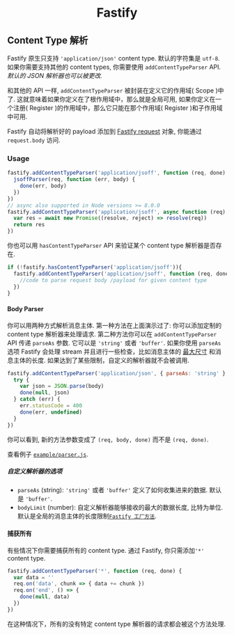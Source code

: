 <h1 align="center">Fastify</h1>

## Content Type 解析
Fastify 原生只支持 `'application/json'` content type. 默认的字符集是 `utf-8`. 如果你需要支持其他的 content types, 你需要使用 `addContentTypeParser` API. *默认的 JSON 解析器也可以被更改.*

和其他的 API 一样, `addContentTypeParser` 被封装在定义它的作用域( Scope )中了. 这就意味着如果你定义在了根作用域中，那么就是全局可用, 如果你定义在一个注册( Register )的作用域中，那么它只能在那个作用域( Register )和子作用域中可用.

Fastify 自动将解析好的 payload 添加到 [Fastify request](https://github.com/fastify/docs-chinese/blob/master/docs/Request.md) 对象, 你能通过 `request.body` 访问.

### Usage
```js
fastify.addContentTypeParser('application/jsoff', function (req, done) {
  jsoffParser(req, function (err, body) {
    done(err, body)
  })
})
// async also supported in Node versions >= 8.0.0
fastify.addContentTypeParser('application/jsoff', async function (req) {
  var res = await new Promise((resolve, reject) => resolve(req))
  return res
})
```

你也可以用 `hasContentTypeParser` API 来验证某个 content type 解析器是否存在.

```js
if (!fastify.hasContentTypeParser('application/jsoff')){
  fastify.addContentTypeParser('application/jsoff', function (req, done) {
    //code to parse request body /payload for given content type
  })
}
```

#### Body Parser

你可以用两种方式解析消息主体. 第一种方法在上面演示过了: 你可以添加定制的 content type 解析器来处理请求. 第二种方法你可以在 `addContentTypeParser`  API 传递 `parseAs` 参数. 它可以是 `'string'` 或者 `'buffer'`. 如果你使用 `parseAs` 选项 Fastify 会处理 stream 并且进行一些检查，比如消息主体的 [最大尺寸](https://github.com/fastify/fastify/blob/master/docs/Factory.md#factory-body-limit) 和消息主体的长度. 如果达到了某些限制，自定义的解析器就不会被调用.

```js
fastify.addContentTypeParser('application/json', { parseAs: 'string' }, function (req, body, done) {
  try {
    var json = JSON.parse(body)
    done(null, json)
  } catch (err) {
    err.statusCode = 400
    done(err, undefined)
  }
})
```
你可以看到, 新的方法参数变成了 `(req, body, done)` 而不是 `(req, done)`.

查看例子 [`example/parser.js`](https://github.com/fastify/fastify/blob/master/examples/parser.js).

##### 自定义解析器的选项
+ `parseAs` (string): `'string'` 或者 `'buffer'` 定义了如何收集进来的数据. 默认是 `'buffer'`.
+ `bodyLimit` (number): 自定义解析器能够接收的最大的数据长度, 比特为单位. 默认是全局的消息主体的长度限制[`Fastify 工厂方法`](https://github.com/fastify/fastify/blob/master/docs/Factory.md#bodylimit).

#### 捕获所有
有些情况下你需要捕获所有的 content type. 通过 Fastify, 你只需添加`'*'` content type.
```js
fastify.addContentTypeParser('*', function (req, done) {
  var data = ''
  req.on('data', chunk => { data += chunk })
  req.on('end', () => {
    done(null, data)
  })
})
```
在这种情况下，所有的没有特定 content type 解析器的请求都会被这个方法处理.
